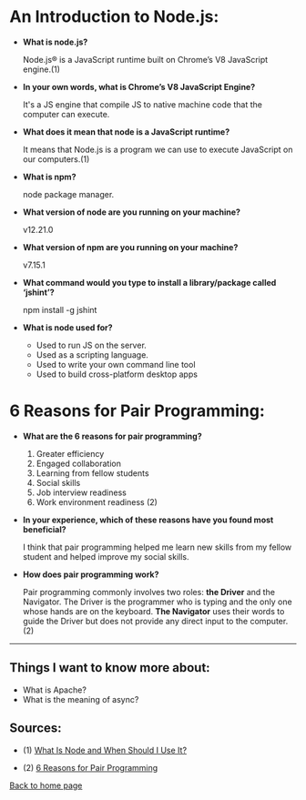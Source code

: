 # **An Introduction to Node.js:**

- **What is node.js?**

  Node.js® is a JavaScript runtime built on Chrome’s V8 JavaScript engine.(1)

- **In your own words, what is Chrome’s V8 JavaScript Engine?**

  It's a JS engine that compile JS to native machine code that the computer can execute.

- **What does it mean that node is a JavaScript runtime?**

  It means that Node.js is a program we can use to execute JavaScript on our computers.(1)

- **What is npm?**

  node package manager.

- **What version of node are you running on your machine?**

  v12.21.0

- **What version of npm are you running on your machine?**

  v7.15.1

- **What command would you type to install a library/package called ‘jshint’?**

  npm install -g jshint

- **What is node used for?**

  - Used to run JS on the server.
  - Used as a scripting language.
  - Used to write your own command line tool
  - Used to build cross-platform desktop apps

# **6 Reasons for Pair Programming:**

- **What are the 6 reasons for pair programming?**

  1. Greater efficiency
  2. Engaged collaboration
  3. Learning from fellow students
  4. Social skills
  5. Job interview readiness
  6. Work environment readiness (2)

- **In your experience, which of these reasons have you found most beneficial?**

  I think that pair programming helped me learn new skills from my fellow student and helped improve my social skills.

- **How does pair programming work?**

  Pair programming commonly involves two roles: **the Driver** and the Navigator. The Driver is the programmer who is typing and the only one whose hands are on the keyboard. **The Navigator** uses their words to guide the Driver but does not provide any direct input to the computer. (2)

---

## Things I want to know more about:

- What is Apache?
- What is the meaning of async?

## Sources:

- (1) [What Is Node and When Should I Use It?](https://www.sitepoint.com/an-introduction-to-node-js/)

- (2) [6 Reasons for Pair Programming](https://www.codefellows.org/blog/6-reasons-for-pair-programming/)

[Back to home page](../README.md)
